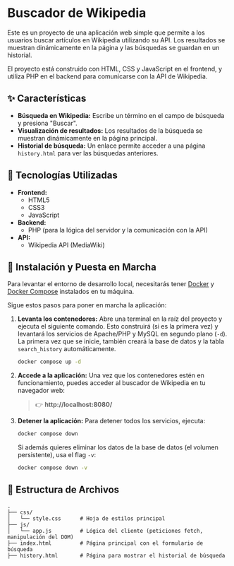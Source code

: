 # Buscador de Wikipedia

Este es un proyecto de una aplicación web simple que permite a los usuarios buscar artículos en Wikipedia utilizando su API. Los resultados se muestran dinámicamente en la página y las búsquedas se guardan en un historial.

El proyecto está construido con HTML, CSS y JavaScript en el frontend, y utiliza PHP en el backend para comunicarse con la API de Wikipedia.

## ✨ Características

-   **Búsqueda en Wikipedia:** Escribe un término en el campo de búsqueda y presiona "Buscar".
-   **Visualización de resultados:** Los resultados de la búsqueda se muestran dinámicamente en la página principal.
-   **Historial de búsqueda:** Un enlace permite acceder a una página `history.html` para ver las búsquedas anteriores.

## 🚀 Tecnologías Utilizadas

-   **Frontend:**
    -   HTML5
    -   CSS3
    -   JavaScript
-   **Backend:**
    -   PHP (para la lógica del servidor y la comunicación con la API)
-   **API:**
    -   Wikipedia API (MediaWiki)

## 🔧 Instalación y Puesta en Marcha

Para levantar el entorno de desarrollo local, necesitarás tener [Docker](https://www.docker.com/get-started) y [Docker Compose](https://docs.docker.com/compose/install/) instalados en tu máquina.

Sigue estos pasos para poner en marcha la aplicación:

1.  **Levanta los contenedores:**
    Abre una terminal en la raíz del proyecto y ejecuta el siguiente comando. Esto construirá (si es la primera vez) y levantará los servicios de Apache/PHP y MySQL en segundo plano (`-d`). La primera vez que se inicie, también creará la base de datos y la tabla `search_history` automáticamente.
    ```bash
    docker compose up -d
    ```

2.  **Accede a la aplicación:**
    Una vez que los contenedores estén en funcionamiento, puedes acceder al buscador de Wikipedia en tu navegador web:
    > 👉 **http://localhost:8080/**

3.  **Detener la aplicación:**
    Para detener todos los servicios, ejecuta:
    ```bash
    docker compose down
    ```
    Si además quieres eliminar los datos de la base de datos (el volumen persistente), usa el flag `-v`:
    ```bash
    docker compose down -v
    ```

## 📂 Estructura de Archivos

```
.
├── css/
│   └── style.css      # Hoja de estilos principal
├── js/
│   └── app.js         # Lógica del cliente (peticiones fetch, manipulación del DOM)
├── index.html         # Página principal con el formulario de búsqueda
├── history.html       # Página para mostrar el historial de búsqueda
```